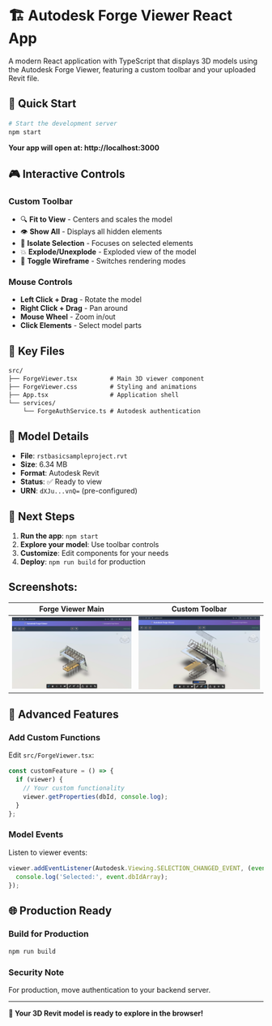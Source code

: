 # 🏗️ Autodesk Forge Viewer React App

A modern React application with TypeScript that displays 3D models using the Autodesk Forge Viewer, featuring a custom toolbar and your uploaded Revit file.


## 🚀 Quick Start

```bash
# Start the development server
npm start
```

**Your app will open at: http://localhost:3000**

## 🎮 Interactive Controls

### Custom Toolbar
- 🔍 **Fit to View** - Centers and scales the model
- 👁️ **Show All** - Displays all hidden elements  
- 🎯 **Isolate Selection** - Focuses on selected elements
- 💥 **Explode/Unexplode** - Exploded view of the model
- 🔲 **Toggle Wireframe** - Switches rendering modes

### Mouse Controls
- **Left Click + Drag** - Rotate the model
- **Right Click + Drag** - Pan around
- **Mouse Wheel** - Zoom in/out
- **Click Elements** - Select model parts

## 📁 Key Files

```
src/
├── ForgeViewer.tsx         # Main 3D viewer component
├── ForgeViewer.css         # Styling and animations
├── App.tsx                 # Application shell
└── services/
    └── ForgeAuthService.ts # Autodesk authentication
```

## 🔧 Model Details

- **File**: `rstbasicsampleproject.rvt` 
- **Size**: 6.34 MB
- **Format**: Autodesk Revit
- **Status**: ✅ Ready to view
- **URN**: `dXJu...vnQ=` (pre-configured)

## 🎯 Next Steps

1. **Run the app**: `npm start`
2. **Explore your model**: Use toolbar controls
3. **Customize**: Edit components for your needs
4. **Deploy**: `npm run build` for production

## Screenshots:

| Forge Viewer Main | Custom Toolbar |
|------------------|---------------|
| ![Main Viewer](public/image1.png) | ![Toolbar](public/image2.png) |

## 🔧 Advanced Features

### Add Custom Functions
Edit `src/ForgeViewer.tsx`:

```typescript
const customFeature = () => {
  if (viewer) {
    // Your custom functionality
    viewer.getProperties(dbId, console.log);
  }
};
```

### Model Events
Listen to viewer events:

```typescript
viewer.addEventListener(Autodesk.Viewing.SELECTION_CHANGED_EVENT, (event) => {
  console.log('Selected:', event.dbIdArray);
});
```

## 🌐 Production Ready

### Build for Production
```bash
npm run build
```

### Security Note
For production, move authentication to your backend server.

---

**🎉 Your 3D Revit model is ready to explore in the browser!**
